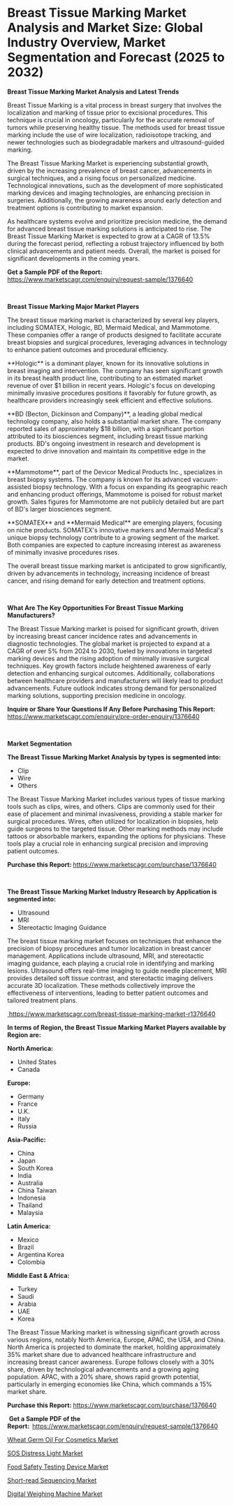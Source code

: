 <p><h1>Breast Tissue Marking Market Analysis and Market Size: Global Industry Overview, Market Segmentation and Forecast (2025 to 2032)</h1></p><p><strong>Breast Tissue Marking Market Analysis and Latest Trends</strong></p>
<p><p>Breast Tissue Marking is a vital process in breast surgery that involves the localization and marking of tissue prior to excisional procedures. This technique is crucial in oncology, particularly for the accurate removal of tumors while preserving healthy tissue. The methods used for breast tissue marking include the use of wire localization, radioisotope tracking, and newer technologies such as biodegradable markers and ultrasound-guided marking.</p><p>The Breast Tissue Marking Market is experiencing substantial growth, driven by the increasing prevalence of breast cancer, advancements in surgical techniques, and a rising focus on personalized medicine. Technological innovations, such as the development of more sophisticated marking devices and imaging technologies, are enhancing precision in surgeries. Additionally, the growing awareness around early detection and treatment options is contributing to market expansion.</p><p>As healthcare systems evolve and prioritize precision medicine, the demand for advanced breast tissue marking solutions is anticipated to rise. The Breast Tissue Marking Market is expected to grow at a CAGR of 13.5% during the forecast period, reflecting a robust trajectory influenced by both clinical advancements and patient needs. Overall, the market is poised for significant developments in the coming years.</p></p>
<p><strong>Get a Sample PDF of the Report:&nbsp;</strong> <a href="https://www.marketscagr.com/enquiry/request-sample/1376640?utm_campaign=2194&utm_medium=2&utm_source=Github&utm_content=ia&utm_term=28032025&utm_id=breast-tissue-marking">https://www.marketscagr.com/enquiry/request-sample/1376640</a></p>
<p>&nbsp;</p>
<p><strong>Breast Tissue Marking Major Market Players</strong></p>
<p><p>The breast tissue marking market is characterized by several key players, including SOMATEX, Hologic, BD, Mermaid Medical, and Mammotome. These companies offer a range of products designed to facilitate accurate breast biopsies and surgical procedures, leveraging advances in technology to enhance patient outcomes and procedural efficiency.</p><p>**Hologic** is a dominant player, known for its innovative solutions in breast imaging and intervention. The company has seen significant growth in its breast health product line, contributing to an estimated market revenue of over $1 billion in recent years. Hologic's focus on developing minimally invasive procedures positions it favorably for future growth, as healthcare providers increasingly seek efficient and effective solutions.</p><p>**BD (Becton, Dickinson and Company)**, a leading global medical technology company, also holds a substantial market share. The company reported sales of approximately $18 billion, with a significant portion attributed to its biosciences segment, including breast tissue marking products. BD's ongoing investment in research and development is expected to drive innovation and maintain its competitive edge in the market.</p><p>**Mammotome**, part of the Devicor Medical Products Inc., specializes in breast biopsy systems. The company is known for its advanced vacuum-assisted biopsy technology. With a focus on expanding its geographic reach and enhancing product offerings, Mammotome is poised for robust market growth. Sales figures for Mammotome are not publicly detailed but are part of BD's larger biosciences segment.</p><p>**SOMATEX** and **Mermaid Medical** are emerging players, focusing on niche products. SOMATEX's innovative markers and Mermaid Medical's unique biopsy technology contribute to a growing segment of the market. Both companies are expected to capture increasing interest as awareness of minimally invasive procedures rises.</p><p>The overall breast tissue marking market is anticipated to grow significantly, driven by advancements in technology, increasing incidence of breast cancer, and rising demand for early detection and treatment options.</p></p>
<p>&nbsp;</p>
<p><strong>What Are The Key Opportunities For Breast Tissue Marking Manufacturers?</strong></p>
<p><p>The Breast Tissue Marking market is poised for significant growth, driven by increasing breast cancer incidence rates and advancements in diagnostic technologies. The global market is projected to expand at a CAGR of over 5% from 2024 to 2030, fueled by innovations in targeted marking devices and the rising adoption of minimally invasive surgical techniques. Key growth factors include heightened awareness of early detection and enhancing surgical outcomes. Additionally, collaborations between healthcare providers and manufacturers will likely lead to product advancements. Future outlook indicates strong demand for personalized marking solutions, supporting precision medicine in oncology.</p></p>
<p><strong>Inquire or Share Your Questions If Any Before Purchasing This Report:</strong> <a href="https://www.marketscagr.com/enquiry/pre-order-enquiry/1376640?utm_campaign=2194&utm_medium=2&utm_source=Github&utm_content=ia&utm_term=28032025&utm_id=breast-tissue-marking">https://www.marketscagr.com/enquiry/pre-order-enquiry/1376640</a></p>
<p>&nbsp;</p>
<p><strong>Market Segmentation</strong></p>
<p><strong>The Breast Tissue Marking Market Analysis by types is segmented into:</strong></p>
<p><ul><li>Clip</li><li>Wire</li><li>Others</li></ul></p>
<p><p>The Breast Tissue Marking Market includes various types of tissue marking tools such as clips, wires, and others. Clips are commonly used for their ease of placement and minimal invasiveness, providing a stable marker for surgical procedures. Wires, often utilized for localization in biopsies, help guide surgeons to the targeted tissue. Other marking methods may include tattoos or absorbable markers, expanding the options for physicians. These tools play a crucial role in enhancing surgical precision and improving patient outcomes.</p></p>
<p><strong>Purchase this Report:&nbsp;</strong><a href="https://www.marketscagr.com/purchase/1376640?utm_campaign=2194&utm_medium=2&utm_source=Github&utm_content=ia&utm_term=28032025&utm_id=breast-tissue-marking">https://www.marketscagr.com/purchase/1376640</a></p>
<p>&nbsp;</p>
<p><strong>The Breast Tissue Marking Market Industry Research by Application is segmented into:</strong></p>
<p><ul><li>Ultrasound</li><li>MRI</li><li>Stereotactic Imaging Guidance</li></ul></p>
<p><p>The breast tissue marking market focuses on techniques that enhance the precision of biopsy procedures and tumor localization in breast cancer management. Applications include ultrasound, MRI, and stereotactic imaging guidance, each playing a crucial role in identifying and marking lesions. Ultrasound offers real-time imaging to guide needle placement, MRI provides detailed soft tissue contrast, and stereotactic imaging delivers accurate 3D localization. These methods collectively improve the effectiveness of interventions, leading to better patient outcomes and tailored treatment plans.</p></p>
<p><a href="https://www.marketscagr.com/breast-tissue-marking-market-r1376640?utm_campaign=2194&utm_medium=2&utm_source=Github&utm_content=ia&utm_term=28032025&utm_id=breast-tissue-marking">&nbsp;https://www.marketscagr.com/breast-tissue-marking-market-r1376640</a></p>
<p><strong>In terms of Region, the Breast Tissue Marking Market Players available by Region are:</strong></p>
<p>
    <p> <strong> North America: </strong>
        <ul>
            <li>United States</li>
            <li>Canada</li>
        </ul>
        </p> 
    <p> <strong> Europe: </strong>
        <ul>
            <li>Germany</li>
            <li>France</li>
            <li>U.K.</li>
            <li>Italy</li>
            <li>Russia</li>
        </ul>
        </p> 
    <p> <strong> Asia-Pacific: </strong>
        <ul>
            <li>China</li>
            <li>Japan</li>
            <li>South Korea</li>
            <li>India</li>
            <li>Australia</li>
            <li>China Taiwan</li>
            <li>Indonesia</li>
            <li>Thailand</li>
            <li>Malaysia</li>
        </ul>
        </p> 
    <p> <strong> Latin America: </strong>
        <ul>
            <li>Mexico</li>
            <li>Brazil</li>
            <li>Argentina Korea</li>
            <li>Colombia</li>
        </ul>
        </p> 
    <p> <strong> Middle East & Africa: </strong>
        <ul>
            <li>Turkey</li>
            <li>Saudi</li>
            <li>Arabia</li>
            <li>UAE</li>
            <li>Korea</li>
        </ul>
    </p>
    </p>
<p><p>The Breast Tissue Marking market is witnessing significant growth across various regions, notably North America, Europe, APAC, the USA, and China. North America is projected to dominate the market, holding approximately 35% market share due to advanced healthcare infrastructure and increasing breast cancer awareness. Europe follows closely with a 30% share, driven by technological advancements and a growing aging population. APAC, with a 20% share, shows rapid growth potential, particularly in emerging economies like China, which commands a 15% market share.</p></p>
<p><strong>Purchase this Report: </strong><a href="https://www.marketscagr.com/purchase/1376640?utm_campaign=2194&utm_medium=2&utm_source=Github&utm_content=ia&utm_term=28032025&utm_id=breast-tissue-marking">https://www.marketscagr.com/purchase/1376640</a></p>
<p>&nbsp;<strong>Get a Sample PDF of the Report:&nbsp;&nbsp;</strong><a href="https://www.marketscagr.com/enquiry/request-sample/1376640?utm_campaign=2194&utm_medium=2&utm_source=Github&utm_content=ia&utm_term=28032025&utm_id=breast-tissue-marking">https://www.marketscagr.com/enquiry/request-sample/1376640</a></p>
<p><strong></strong></p>
<p><p><a href="https://github.com/gaiusmelyna/Market-Research-Report-List-1/blob/main/wheat-germ-oil-for-cosmetics-market.md?utm_campaign=2194&utm_medium=2&utm_source=Github&utm_content=ia&utm_term=28032025&utm_id=breast-tissue-marking">Wheat Germ Oil For Cosmetics Market</a></p><p><a href="https://www.linkedin.com/pulse/competitive-overview-sos-distress-light-market-growth-insights-aoxtc?utm_campaign=2194&utm_medium=2&utm_source=Github&utm_content=ia&utm_term=28032025&utm_id=breast-tissue-marking">SOS Distress Light Market</a></p><p><a href="https://www.linkedin.com/pulse/food-safety-testing-device-market-evaluation-trends-size-share-ziu1f?utm_campaign=2194&utm_medium=2&utm_source=Github&utm_content=ia&utm_term=28032025&utm_id=breast-tissue-marking">Food Safety Testing Device Market</a></p><p><a href="https://github.com/pupunhez/Market-Research-Report-List-1/blob/main/short-read-sequencing-market.md?utm_campaign=2194&utm_medium=2&utm_source=Github&utm_content=ia&utm_term=28032025&utm_id=breast-tissue-marking">Short-read Sequencing Market</a></p><p><a href="https://www.linkedin.com/pulse/133-cagr-forecast-thedigital-weighing-machine-market-from-88axc?utm_campaign=2194&utm_medium=2&utm_source=Github&utm_content=ia&utm_term=28032025&utm_id=breast-tissue-marking">Digital Weighing Machine Market</a></p></p>